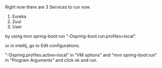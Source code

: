 Right now there are 3 Services to run now.
1. Eureka
2. Zuul 
3. User

by using mvn spring-boot:run "-Dspring-boot.run.profiles=local"

or in intellij, go to Edit configurations.

"-Dspring.profiles.active=local" in "VM options" and "mvn spring-boot:run" in "Program Arguments"
and click ok and run.
